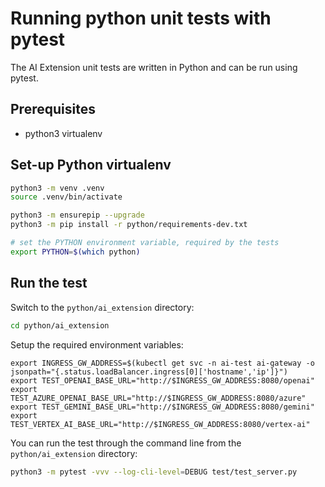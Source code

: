 # Running python unit tests with pytest

The AI Extension unit tests are written in Python and can be run using pytest.

## Prerequisites

- python3 virtualenv

## Set-up Python virtualenv

```bash
python3 -m venv .venv
source .venv/bin/activate

python3 -m ensurepip --upgrade
python3 -m pip install -r python/requirements-dev.txt

# set the PYTHON environment variable, required by the tests
export PYTHON=$(which python)
```

## Run the test

Switch to the `python/ai_extension` directory:
```bash
cd python/ai_extension
```

Setup the required environment variables:
```shell
export INGRESS_GW_ADDRESS=$(kubectl get svc -n ai-test ai-gateway -o jsonpath="{.status.loadBalancer.ingress[0]['hostname','ip']}")
export TEST_OPENAI_BASE_URL="http://$INGRESS_GW_ADDRESS:8080/openai"
export TEST_AZURE_OPENAI_BASE_URL="http://$INGRESS_GW_ADDRESS:8080/azure"
export TEST_GEMINI_BASE_URL="http://$INGRESS_GW_ADDRESS:8080/gemini"
export TEST_VERTEX_AI_BASE_URL="http://$INGRESS_GW_ADDRESS:8080/vertex-ai"
```

You can run the test through the command line from the `python/ai_extension` directory:
```bash
python3 -m pytest -vvv --log-cli-level=DEBUG test/test_server.py
```
